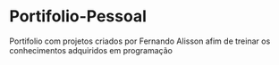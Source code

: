# Portifolio-Pessoal
 Portifolio com projetos criados por Fernando Alisson afim de treinar os conhecimentos adquiridos em programação 
